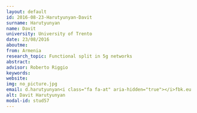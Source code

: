 ```yaml
---
layout: default 
id: 2016-08-23-Harutyunyan-Davit
surname: Harutyunyan
name: Davit
university: University of Trento
date: 23/08/2016
aboutme: 
from: Armenia
research_topic: Functional split in 5g networks
abstract: 
advisor: Roberto Riggio
keywords: 
website: 
img: no_picture.jpg
email: d.harutyunyan<i class="fa fa-at" aria-hidden="true"></i>fbk.eu
alt: Davit Harutyunyan
modal-id: stud57
---
```


